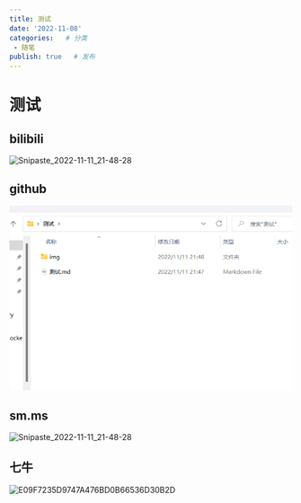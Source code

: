 ```yaml
---
title: 测试
date: '2022-11-08'
categories:   # 分类
 - 随笔
publish: true   # 发布
---
```


# 测试

## bilibili

![Snipaste_2022-11-11_21-48-28](https://i0.hdslb.com/bfs/album/0af5e730034ca56865982a34ac30ecbc682c66db.png)



## github

![Snipaste_2022-11-11_21-48-28](img/Snipaste_2022-11-11_21-48-28.png)

## sm.ms

![Snipaste_2022-11-11_21-48-28](https://s2.loli.net/2022/11/11/Cx1ztvTqF483mos.png)

## 七牛

![E09F7235D9747A476BD0B66536D30B2D](http://rlagg252e.hd-bkt.clouddn.com/img/202211132138258.jpg)
